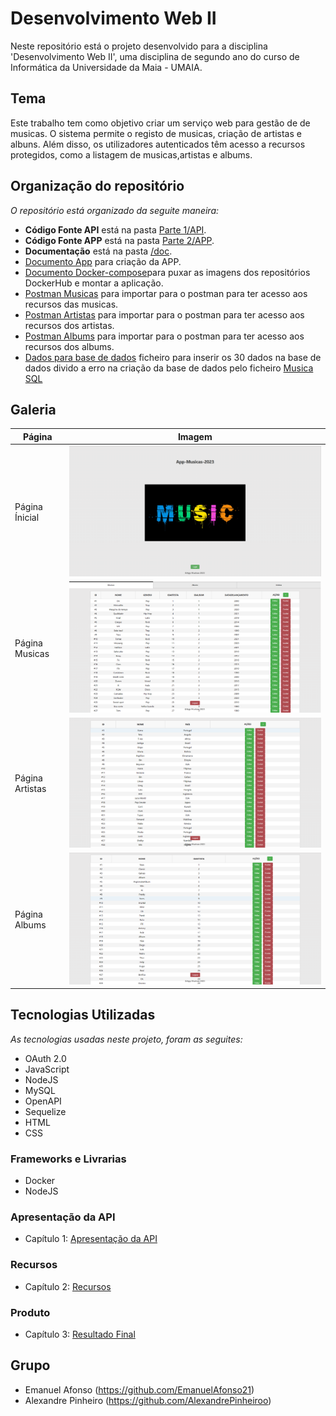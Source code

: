 #  Desenvolvimento Web II


Neste repositório está o projeto desenvolvido para a disciplina 'Desenvolvimento Web II', uma disciplina de segundo ano do curso de Informática da Universidade da Maia - UMAIA. 
## Tema 

Este trabalho tem como objetivo criar um serviço web para gestão de de musicas. O sistema permite o registo de musicas, criação de artistas e albuns. Além disso, os utilizadores autenticados têm acesso a recursos protegidos, como a listagem de musicas,artistas e albums.

## Organização do repositório 

_O repositório está organizado da seguite maneira:_
* **Código Fonte API** está na pasta [Parte 1/API](/Parte%201/api).
* **Código Fonte APP** está na pasta [Parte 2/APP](Parte%202/inf22dw2g07-main%20m2/app).
* **Documentação** está na pasta [/doc](doc/).
* [Documento App](Parte%202/inf22dw2g07-main%20m2/app/dockerfile) para criação da APP.
* [Documento Docker-compose](Parte%202/inf22dw2g07-main%20m2/api/docker-compose.yml)para puxar as imagens dos repositórios DockerHub e montar a aplicação.
* [Postman Musicas](/doc/Musicas.postman_collection.json) para importar para o postman para ter acesso aos recursos das musicas.
* [Postman Artistas](/doc/Artistas.postman_collection.json) para importar para o postman para ter acesso aos recursos dos artistas.
* [Postman Albums](/doc/Albums.postman_collection.json) para importar para o postman para ter acesso aos recursos dos albums.
* [Dados para base de dados](/Dados.sql) ficheiro para inserir os 30 dados na base de dados divido a erro na criação da base de dados pelo ficheiro [Musica SQL](/Parte%201/api/musica.sql)
  
## Galeria

| Página      | Imagem |
| ----------- | ----------- |
| Página Ínicial      | ![Drag Racing](/doc/img/Screenshot_4.png)       |
| Página Musicas   | ![Drag Racing](/doc/img/Screenshot_5.png)       |
| Página Artistas  | ![Drag Racing](/doc/img/Screenshot_7.png)       |
| Página Albums      | ![Drag Racing](/doc/img/Screenshot_6.png)       |

## Tecnologias Utilizadas

_As tecnologias usadas neste projeto, foram as seguites:_
* OAuth 2.0
* JavaScript
* NodeJS
* MySQL
* OpenAPI
* Sequelize
* HTML
* CSS


### Frameworks e Livrarias 

* Docker
* NodeJS


### Apresentação da API
* Capítulo 1: [Apresentação da API](/doc/c1.md)
### Recursos
* Capítulo 2: [Recursos](/doc/c2.md)
### Produto
* Capítulo 3: [Resultado Final](/doc/c3.md)

## Grupo
* Emanuel Afonso (https://github.com/EmanuelAfonso21)
* Alexandre Pinheiro (https://github.com/AlexandrePinheiroo)



<br>
